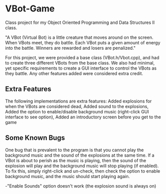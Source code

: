 VBot-Game
=========

Class project for my Object Oriented Programming and Data Structures II class. 

"A VBot (Virtual Bot) is a little creature that moves around on the screen.
When VBots meet, they do battle.  Each VBot puts a given amount of energy
into the battle.  Winners are rewarded and losers are penalized."

For this project, we were provided a base class (VBot.h/Vbot.cpp), and had to create three different VBots from
the base class. We also had minimal, yet specific requirements to create a GUI interface to control the VBots as they battle. Any other features added were considered extra credit. 

Extra Features
--------------
The following implementations are extra features:
Added explosions for when the VBots are considered dead, 
Added sound to the explosions,
Added the option to enable/disable background music (right-click GUI interface to see option),
Added an introductory screen before you get to the game
  
Some Known Bugs
---------------
One bug that is prevalent to the program is that you cannot play the background music and the sound of the explosions at the same time. If a VBot is about to perish as the music is playing, then the sound of the explosion will play and the background music will stop playing (if enabled). To fix this, simply right-click and un-check, then check the option to enable background music, and the music should start playing again. 

-"Enable Sounds" option doesn't work (the explosion sound is always on)
